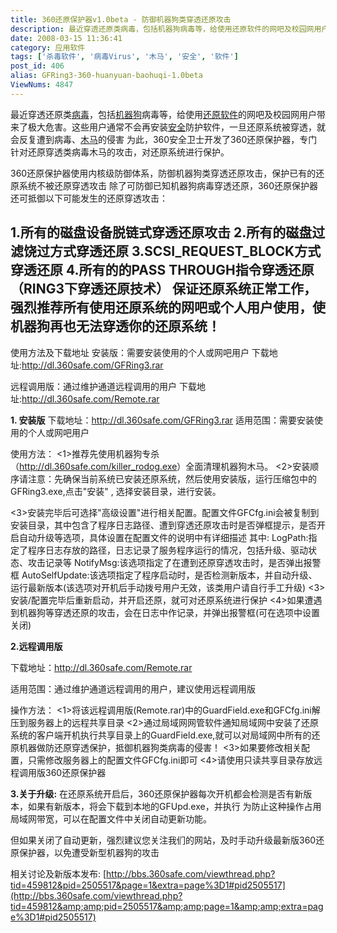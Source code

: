 ```yaml
---
title: 360还原保护器v1.0beta - 防御机器狗类穿透还原攻击
description: 最近穿透还原类病毒，包括机器狗病毒等，给使用还原软件的网吧及校园网用户带来了极大危害。这些用户通常不会再安装安全防护软件，一旦还原系统被穿透，就会反复遭到病毒、木马的侵害为此，360安全卫士开发了360还原保护器，专门针对还原穿透类病毒木马的攻击，对还原系统进行保护。
date: 2008-03-15 11:36:41
category: 应用软件
tags: ['杀毒软件', '病毒Virus', '木马', '安全', '软件']
post_id: 406
alias: GFRing3-360-huanyuan-baohuqi-1.0beta
ViewNums: 4847
---
```


最近穿透还原类[病毒](http://www.virus-info.cn)，包括[机器狗](http://www.virus-info.cn/Virus-news/jiqigou-bingdu-EXE-yuandaima.html)病毒等，给使用[还原软件](/blog/75a)的网吧及校园网用户带来了极大危害。这些用户通常不会再安装[安全](/tags/%E5%AE%89%E5%85%A8)防护软件，一旦还原系统被穿透，就会反复遭到病毒、[木马](http://www.virus-info.cn/virus/Trojan.html)的侵害
为此，360安全卫士开发了360还原保护器，专门针对还原穿透类病毒木马的攻击，对还原系统进行保护。

360还原保护器使用内核级防御体系，防御机器狗类穿透还原攻击，保护已有的还原系统不被还原穿透攻击
除了可防御已知机器狗病毒穿透还原，360还原保护器还可抵御以下可能发生的还原穿透攻击：

1.所有的磁盘设备脱链式穿透还原攻击
2.所有的磁盘过滤饶过方式穿透还原
3.SCSI_REQUEST_BLOCK方式穿透还原
4.所有的的PASS THROUGH指令穿透还原（RING3下穿透还原技术）
保证还原系统正常工作，强烈推荐所有使用还原系统的网吧或个人用户使用，使机器狗再也无法穿透你的还原系统！
---------------------------------------------------

使用方法及下载地址
安装版：需要安装使用的个人或网吧用户
下载地址:<http://dl.360safe.com/GFRing3.rar>

远程调用版：通过维护通道远程调用的用户
下载地址:<http://dl.360safe.com/Remote.rar>

**1. 安装版**
下载地址：<http://dl.360safe.com/GFRing3.rar>
适用范围：需要安装使用的个人或网吧用户

使用方法：
<1>推荐先使用机器狗专杀（<http://dl.360safe.com/killer_rodog.exe>）全面清理机器狗木马。
<2>安装顺序请注意：先确保当前系统已安装还原系统，然后使用安装版，运行压缩包中的GFRing3.exe,点击"安装" , 选择安装目录，进行安装。

<3>安装完毕后可选择"高级设置"进行相关配置。配置文件GFCfg.ini会被复制到安装目录，其中包含了程序日志路径、遭到穿透还原攻击时是否弹框提示，是否开启自动升级等选项，具体设置在配置文件的说明中有详细描述
其中:
LogPath:指定了程序日志存放的路径，日志记录了服务程序运行的情况，包括升级、驱动状态、攻击记录等
NotifyMsg:该选项指定了在遭到还原穿透攻击时，是否弹出报警框
AutoSelfUpdate:该选项指定了程序启动时，是否检测新版本，并自动升级、运行最新版本(该选项对开机后手动拨号用户无效，该类用户请自行手工升级)
<3>安装/配置完毕后重新启动，并开启还原，就可对还原系统进行保护
<4>如果遭遇到机器狗等穿透还原的攻击，会在日志中作记录，并弹出报警框(可在选项中设置关闭)

**2.远程调用版**

下载地址：<http://dl.360safe.com/Remote.rar>

适用范围：通过维护通道远程调用的用户，建议使用远程调用版

操作方法：
<1>将该远程调用版(Remote.rar)中的GuardField.exe和GFCfg.ini解压到服务器上的远程共享目录
<2>通过局域网网管软件通知局域网中安装了还原系统的客户端开机执行共享目录上的GuardField.exe,就可以对局域网中所有的还原机器做防还原穿透保护，抵御机器狗类病毒的侵害！
<3>如果要修改相关配置，只需修改服务器上的配置文件GFCfg.ini即可
<4>请使用只读共享目录存放远程调用版360还原保护器

**3.关于升级:**
在还原系统开启后，360还原保护器每次开机都会检测是否有新版本，如果有新版本，将会下载到本地的GFUpd.exe，并执行
为防止这种操作占用局域网带宽，可以在配置文件中关闭自动更新功能。

但如果关闭了自动更新，强烈建议您关注我们的网站，及时手动升级最新版360还原保护器，以免遭受新型机器狗的攻击

相关讨论及新版本发布:
[http://bbs.360safe.com/viewthread.php?tid=459812&pid=2505517&page=1&extra=page%3D1#pid2505517](http://bbs.360safe.com/viewthread.php?tid=459812&amp;amp;pid=2505517&amp;amp;page=1&amp;amp;extra=page%3D1#pid2505517)

